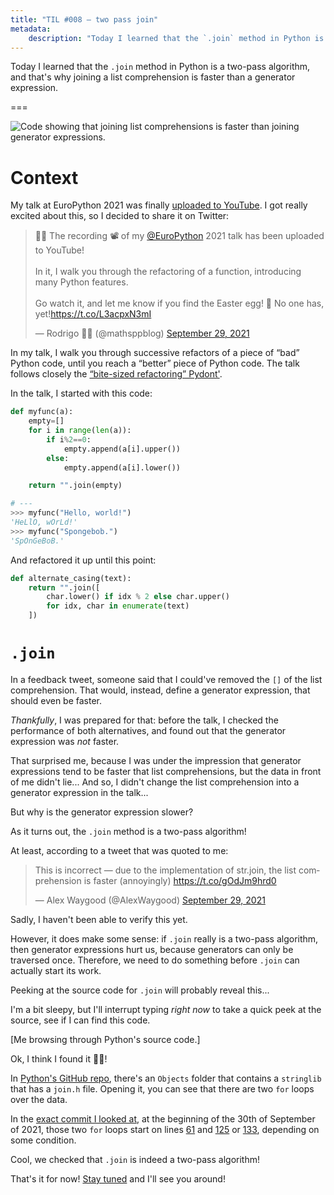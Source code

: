 ```yaml
---
title: "TIL #008 – two pass join"
metadata:
    description: "Today I learned that the `.join` method in Python is a two-pass algorithm, and that's why joining a list comprehension is faster than a generator expression."
---
```


Today I learned that the `.join` method in Python is a two-pass algorithm, and that's why joining a list comprehension is faster than a generator expression.

===

<script async src="https://platform.twitter.com/widgets.js" charset="utf-8"></script>

![Code showing that joining list comprehensions is faster than joining generator expressions.](thumbnail.png)


# Context

My talk at EuroPython 2021 was finally [uploaded to YouTube][europython2021-talk-yt].
I got really excited about this, so I decided to share it on Twitter:

<blockquote class="twitter-tweet"><p lang="en" dir="ltr">🚨📢 The recording 📽 of my <a href="https://twitter.com/europython?ref_src=twsrc%5Etfw">@EuroPython</a> 2021 talk has been uploaded to YouTube!<br><br>In it, I walk you through the refactoring of a function, introducing many Python features.<br><br>Go watch it, and let me know if you find the Easter egg! 🥚 No one has, yet!<a href="https://t.co/L3acpxN3mI">https://t.co/L3acpxN3mI</a></p>&mdash; Rodrigo 🐍📝 (@mathsppblog) <a href="https://twitter.com/mathsppblog/status/1443184281098997764?ref_src=twsrc%5Etfw">September 29, 2021</a></blockquote>

In my talk, I walk you through successive refactors of a piece of “bad” Python code,
until you reach a “better” piece of Python code.
The talk follows closely the [“bite-sized refactoring” Pydont'][pydont-refactoring].

In the talk, I started with this code:

```py
def myfunc(a):
    empty=[]
    for i in range(len(a)):
        if i%2==0:
            empty.append(a[i].upper())
        else:
            empty.append(a[i].lower())

    return "".join(empty)

# ---
>>> myfunc("Hello, world!")
'HeLlO, wOrLd!'
>>> myfunc("Spongebob.")
'SpOnGeBoB.'
```

And refactored it up until this point:

```py
def alternate_casing(text):
    return "".join([
        char.lower() if idx % 2 else char.upper()
        for idx, char in enumerate(text)
    ])
```


# `.join`

In a feedback tweet, someone said that I could've removed the `[]` of the list comprehension.
That would, instead, define a generator expression,
that should even be faster.

_Thankfully_, I was prepared for that:
before the talk, I checked the performance of both alternatives,
and found out that the generator expression was _not_ faster.

That surprised me, because I was under the impression that generator expressions
tend to be faster that list comprehensions, but the data in front of me didn't lie...
And so, I didn't change the list comprehension into a generator expression in the talk...

But why is the generator expression slower?

As it turns out, the `.join` method is a two-pass algorithm!

At least, according to a tweet that was quoted to me:

<blockquote class="twitter-tweet"><p lang="en" dir="ltr">This is incorrect — due to the implementation of str.join, the list comprehension is faster (annoyingly) <a href="https://t.co/gOdJm9hrd0">https://t.co/gOdJm9hrd0</a></p>&mdash; Alex Waygood (@AlexWaygood) <a href="https://twitter.com/AlexWaygood/status/1443327768327041027?ref_src=twsrc%5Etfw">September 29, 2021</a></blockquote>

Sadly, I haven't been able to verify this yet.

However, it does make some sense:
if `.join` really is a two-pass algorithm, then generator expressions hurt us,
because generators can only be traversed once.
Therefore, we need to do something before `.join` can actually start its work.

Peeking at the source code for `.join` will probably reveal this...

I'm a bit sleepy, but I'll interrupt typing _right now_ to take a quick peek at the source,
see if I can find this code.

[Me browsing through Python's source code.]

Ok, I think I found it 🎉🎉!

In [Python's GitHub repo][python-gh-repo], there's an `Objects` folder that contains a `stringlib`
that has a `join.h` file.
Opening it, you can see that there are two `for` loops over the data.

In the [exact commit I looked at][python-source-commit], at the beginning of the 30th of September of 2021,
those two `for` loops start on lines [61][join-61] and [125][join-125] or [133][join-133],
depending on some condition.

Cool, we checked that `.join` is indeed a two-pass algorithm!


That's it for now! [Stay tuned][subscribe] and I'll see you around!


[subscribe]: /subscribe
[europython2021-talk-yt]: https://www.youtube.com/watch?v=Vjq89-spPOk
[pydont-refactoring]: /blog/pydonts/bite-sized-refactoring
[python-gh-repo]: https://github.com/python/cpython
[python-source-commit]: https://github.com/python/cpython/tree/d441437ee71ae174c008c23308b749b91020ba77
[python-source-join]: https://github.com/python/cpython/blob/main/Objects/stringlib/join.h
[join-61]: https://github.com/python/cpython/blob/d441437ee71ae174c008c23308b749b91020ba77/Objects/stringlib/join.h#L61
[join-125]: https://github.com/python/cpython/blob/d441437ee71ae174c008c23308b749b91020ba77/Objects/stringlib/join.h#L125
[join-133]: https://github.com/python/cpython/blob/d441437ee71ae174c008c23308b749b91020ba77/Objects/stringlib/join.h#L133
